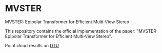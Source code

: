 # MVSTER
MVSTER: Epipolar Transformer for Efficient Multi-View Stereo

This repository contains the official implementation of the paper: "MVSTER: Epipolar Transformer for Efficient Multi-View Stereo".

Point cloud results on [DTU](https://github.com/JeffWang987/MVSTER/releases/tag/DTU_ply)

